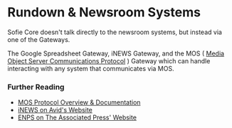 # Rundown & Newsroom Systems

Sofie Core doesn't talk directly to the newsroom systems, but instead via one of the Gateways.

The Google Spreadsheet Gateway, iNEWS Gateway, and the MOS \(  [Media Object Server Communications Protocol](http://mosprotocol.com/) \) Gateway which can handle interacting with any system that communicates via MOS.

### Further Reading

* [MOS Protocol Overview & Documentation](http://mosprotocol.com/)
* [iNEWS on Avid's Website](https://www.avid.com/products/inews/how-to-buy)
* [ENPS on The Associated Press' Website](https://www.ap.org/enps/support)



